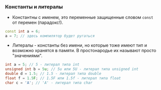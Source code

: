 ### Константы и литералы

* Константны с именем, это переменные защищенные словом `const` от перемен (парадокс!).

```cpp
const int a = 6;
a = 7; // здесь компилятор будет ругаться
```

* Литералы - константы без имени, но которые тоже имеют тип и возможно хранятся в памяти. В простонародье их называют просто "значениями".

```cpp
int a = 5; // 5 - литерал типа int
unsigned int b = 5u; // 5u или 5U - литерал типа unsigned int
double d = 1.5; // 1.5 - литерал типа double
float f = 1.5F; // 1.5F или 1.5f - литерал типа float
char c = 'A'; // 'A' - литерал типа char
```
